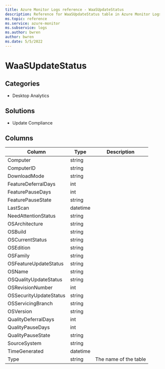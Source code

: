 ```yaml
---
title: Azure Monitor Logs reference - WaaSUpdateStatus
description: Reference for WaaSUpdateStatus table in Azure Monitor Logs.
ms.topic: reference
ms.service: azure-monitor
ms.subservice: logs
ms.author: bwren
author: bwren
ms.date: 5/5/2022
---
```


# WaaSUpdateStatus

 

## Categories

- Desktop Analytics
## Solutions

- Update Compliance




## Columns

| Column | Type | Description |
| --- | --- | --- |
| Computer | string |  |
| ComputerID | string |  |
| DownloadMode | string |  |
| FeatureDeferralDays | int |  |
| FeaturePauseDays | int |  |
| FeaturePauseState | string |  |
| LastScan | datetime |  |
| NeedAttentionStatus | string |  |
| OSArchitecture | string |  |
| OSBuild | string |  |
| OSCurrentStatus | string |  |
| OSEdition | string |  |
| OSFamily | string |  |
| OSFeatureUpdateStatus | string |  |
| OSName | string |  |
| OSQualityUpdateStatus | string |  |
| OSRevisionNumber | int |  |
| OSSecurityUpdateStatus | string |  |
| OSServicingBranch | string |  |
| OSVersion | string |  |
| QualityDeferralDays | int |  |
| QualityPauseDays | int |  |
| QualityPauseState | string |  |
| SourceSystem | string |  |
| TimeGenerated | datetime |  |
| Type | string | The name of the table |
